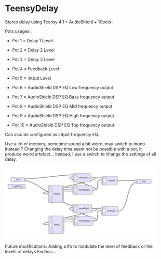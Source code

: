 # TeensyDelay
Stereo delay using Teensy 4.1 + AudioShield + 10pots :

Pots usages :
- Pot 1 = Delay 1 Level
- Pot 2 = Delay 2 Level
- Pot 3 = Delay 3 Level
- Pot 4 = Feedback Level
- Pot 5 = Intput Level
  
- Pot 6 = AudioShield DSP EQ Low frequency output
- Pot 7 = AudioShield DSP EQ Bass frequency output
- Pot 8 = AudioShield DSP EQ Mid frequency output
- Pot 9 = AudioShield DSP EQ High frequency output
- Pot 10 = AudioShield DSP EQ Top frequency output

Can also be configured as intput frequency EQ.
  
  Use a lot of memory, sometime sound a bit weird, may switch to mono instead ?
  Changing the delay time seem not be possible with a pot, it produce weird artefact...
    Instead, I use a switch to change the settings of all delay.
  
   ![Audio Tool Graph](https://raw.githubusercontent.com/DmaEvilCorp/TeensyDelay/main/AudioToolGraph.PNG) 
   
 
Future modifications:
Adding a lfo to modulate the level of feedback or the levels of delays
Endless...

